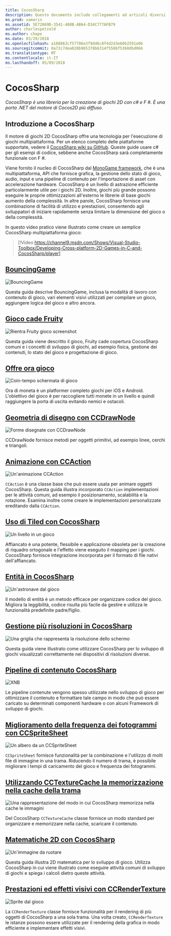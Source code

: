 ```yaml
---
title: CocosSharp
description: Questo documento include collegamenti ad articoli diversi sullo sviluppo di gioco con CocosSharp.
ms.prod: xamarin
ms.assetid: 5E72869D-3541-408B-AB64-D34C777AFB79
author: charlespetzold
ms.author: chape
ms.date: 03/29/2018
ms.openlocfilehash: a188863cf57706e3f9dd6c8f4d2d3e60b2591e0b
ms.sourcegitcommit: 0a72c7dea020b965378b6314f558bf5360dbd066
ms.translationtype: MT
ms.contentlocale: it-IT
ms.lasthandoff: 05/09/2018
---
```

# <a name="cocossharp"></a>CocosSharp

_CocosSharp è una libreria per la creazione di giochi 2D con c# e F #. È una porta .NET del motore di Cocos2D più diffuso._

## <a name="introduction-to-cocossharp"></a>Introduzione a CocosSharp

Il motore di giochi 2D CocosSharp offre una tecnologia per l'esecuzione di giochi multipiattaforma. Per un elenco completo delle piattaforme supportate, vedere il [CocosSharp wiki su GitHub](https://github.com/mono/CocosSharp/wiki).
Queste guide usare c# per gli esempi di codice, sebbene anche CocosSharp sarà completamente funzionale con F #.

Viene fornito il nucleo di CocosSharp dal [MonoGame framework](http://www.monogame.net/), che è una multipiattaforma, API che fornisce grafica, la gestione dello stato di gioco, audio, input e una pipeline di contenuto per l'importazione di asset con accelerazione hardware.
CocosSharp è un livello di astrazione efficiente particolarmente utile per i giochi 2D.
Inoltre, giochi più grande possono eseguire le proprie ottimizzazioni all'esterno le librerie di base giochi aumento della complessità. In altre parole, CocosSharp fornisce una combinazione di facilità di utilizzo e prestazioni, consentendo agli sviluppatori di iniziare rapidamente senza limitare la dimensione del gioco o della complessità.

In questo video pratico viene illustrato come creare un semplice CocosSharp multipiattaforma gioco:

> [!Video https://channel9.msdn.com/Shows/Visual-Studio-Toolbox/Developing-Cross-platform-2D-Games-in-C-and-CocosSharp/player]

## <a name="bouncinggamegraphics-gamescocossharpbouncing-gamemd"></a>[BouncingGame](~/graphics-games/cocossharp/bouncing-game.md)

![BouncingGame](images/bouncing-game.png "BouncingGame")

Questa guida descrive BouncingGame, inclusa la modalità di lavoro con contenuto di gioco, vari elementi visivi utilizzati per compilare un gioco, aggiungere logica del gioco e altro ancora.

## <a name="fruity-falls-gamegraphics-gamescocossharpfruity-fallsmd"></a>[Gioco cade Fruity](~/graphics-games/cocossharp/fruity-falls.md)

![Rientra Fruity gioco screenshot](images/fruity-falls.png "Fruity cade gioco schermata")

Questa guida viene descritto il gioco, Fruity cade copertura CocosSharp comuni e i concetti di sviluppo di giochi, ad esempio fisica, gestione dei contenuti, lo stato del gioco e progettazione di gioco.  

## <a name="coin-time-gamegraphics-gamescocossharpcointimemd"></a>[Offre ora gioco](~/graphics-games/cocossharp/cointime.md)

![Coin-tempo schermata di gioco](images/cointime.png "ora moneta schermata di gioco")

Ora di moneta è un platformer completo giochi per iOS e Android. L'obiettivo del gioco è per raccogliere tutti monete in un livello e quindi raggiungere la porta di uscita evitando nemici e ostacoli.

## <a name="drawing-geometry-with-ccdrawnodegraphics-gamescocossharpccdrawnodemd"></a>[Geometria di disegno con CCDrawNode](~/graphics-games/cocossharp/ccdrawnode.md)

![Forme disegnate con CCDrawNode](images/ccdrawnode.png "forme disegnate con CCDrawNode")

CCDrawNode fornisce metodi per oggetti primitivi, ad esempio linee, cerchi e triangoli.

## <a name="animating-with-ccactiongraphics-gamescocossharpccactionmd"></a>[Animazione con CCAction](~/graphics-games/cocossharp/ccaction.md)

![Un'animazione CCAction](images/ccaction.png "A CCAction animazione")

`CCAction` è una classe base che può essere usata per animare oggetti CocosSharp. Questa guida illustra incorporato `CCAction` implementazioni per le attività comuni, ad esempio il posizionamento, scalabilità e la rotazione. Esamina inoltre come creare le implementazioni personalizzate ereditando dalla `CCAction`.

## <a name="using-tiled-with-cocossharpgraphics-gamescocossharptiledmd"></a>[Uso di Tiled con CocosSharp](~/graphics-games/cocossharp/tiled.md)

![Un livello in un gioco](images/tiled.png "un livello in un gioco")

Affiancato è una potente, flessibile e applicazione obsoleta per la creazione di riquadro ortogonale e l'effetto viene eseguito il mapping per i giochi. CocosSharp fornisce integrazione incorporata per il formato di file nativi dell'affiancato.

## <a name="entities-in-cocossharpgraphics-gamescocossharpentitiesmd"></a>[Entità in CocosSharp](~/graphics-games/cocossharp/entities.md)

![Un'astronave dal gioco](images/entities.png "un'astronave dal gioco")

Il modello di entità è un metodo efficace per organizzare codice del gioco. Migliora la leggibilità, codice risulta più facile da gestire e utilizza le funzionalità predefinite padre/figlio.

## <a name="handling-multiple-resolutions-in-cocossharpgraphics-gamescocossharpresolutionsmd"></a>[Gestione più risoluzioni in CocosSharp](~/graphics-games/cocossharp/resolutions.md)

![Una griglia che rappresenta la risoluzione dello schermo](images/resolutions.png "una griglia che rappresenta la risoluzione dello schermo")

Questa guida viene illustrato come utilizzare CocosSharp per lo sviluppo di giochi visualizzati correttamente nei dispositivi di risoluzioni diverse.

## <a name="cocossharp-content-pipelinegraphics-gamescocossharpcontent-pipelineindexmd"></a>[Pipeline di contenuto CocosSharp](~/graphics-games/cocossharp/content-pipeline/index.md)

![XNB](images/content-pipeline.png "XNB")

Le pipeline contenute vengono spesso utilizzate nello sviluppo di gioco per ottimizzare il contenuto e formattare tale campo in modo che può essere caricato su determinati componenti hardware o con alcuni Framework di sviluppo di giochi.

## <a name="improving-frame-rate-with-ccspritesheetgraphics-gamescocossharpccspritesheetmd"></a>[Miglioramento della frequenza dei fotogrammi con CCSpriteSheet](~/graphics-games/cocossharp/ccspritesheet.md)

![Un albero da un CCSpriteSheet](images/ccspritesheet.png "un albero da un CCSpriteSheet")

`CCSpriteSheet` fornisce funzionalità per la combinazione e l'utilizzo di molti file di immagine in una trama. Riducendo il numero di trama, è possibile migliorare i tempi di caricamento del gioco e frequenza dei fotogrammi.

## <a name="texture-caching-using-cctexturecachegraphics-gamescocossharptexture-cachemd"></a>[Utilizzando CCTextureCache la memorizzazione nella cache della trama](~/graphics-games/cocossharp/texture-cache.md)

![Una rappresentazione del modo in cui CocosSharp memorizza nella cache le immagini](images/texture-cache.png "una rappresentazione del modo in cui CocosSharp memorizza nella cache di immagini")

Del CocosSharp `CCTextureCache` classe fornisce un modo standard per organizzare e memorizzare nella cache, scaricare il contenuto. 

## <a name="2d-math-with-cocossharpgraphics-gamescocossharpmathmd"></a>[Matematiche 2D con CocosSharp](~/graphics-games/cocossharp/math.md)

![Un'immagine da ruotare](images/math.png "un'immagine da ruotare")

Questa guida illustra 2D matematica per lo sviluppo di gioco. Utilizza CocosSharp in cui viene illustrato come eseguire attività comuni di sviluppo di giochi e spiega i calcoli dietro queste attività.

## <a name="performance-and-visual-effects-with-ccrendertexturegraphics-gamescocossharpccrendertexturemd"></a>[Prestazioni ed effetti visivi con CCRenderTexture](~/graphics-games/cocossharp/ccrendertexture.md)

![Sprite dal gioco](images/ccrendertexture.png "sprite dal gioco")

La `CCRenderTexture` classe fornisce funzionalità per il rendering di più oggetti di CocosSharp a una sola trama. Una volta creato, `CCRenderTexture` le istanze possono essere utilizzate per il rendering della grafica in modo efficiente e implementare effetti visivi.
